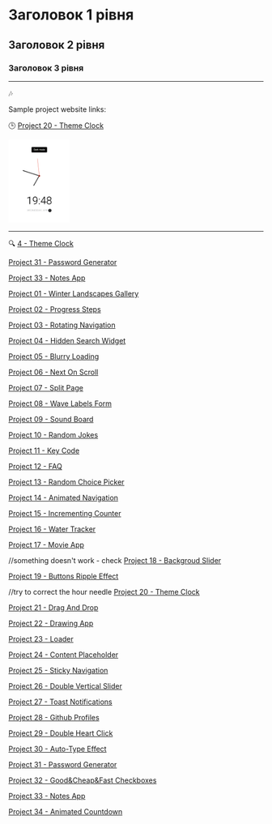 # Заголовок 1 рівня

## Заголовок 2 рівня

### Заголовок 3 рівня

---

🎶

Sample project website links:

🕒 [Project 20 - Theme Clock](https://hannapalianytsia.github.io/my-js-projects/Project%2020%20-%20Theme%20Clock/)

<img src="image.png" alt="Clock" width="120"/>

---

🔍
[4 - Theme Clock](https://hannapalianytsia.github.io/my-js-projects/Project%2004%20-%20Hidden%20Search%20Widget/)

[Project 31 - Password Generator](https://hannapalianytsia.github.io/my-js-projects/Project%2031%20-%20Password%20Generator/)

[Project 33 - Notes App](https://hannapalianytsia.github.io/my-js-projects/Project%2033%20-%20Notes%20App/)

[Project 01 - Winter Landscapes Gallery](https://hannapalianytsia.github.io/my-js-projects/Project%2001%20-%20Winter%20Landscapes%20Gallery/)

[Project 02 - Progress Steps](https://hannapalianytsia.github.io/my-js-projects/Project%2002%20-%20Progress%20Steps/)

[Project 03 - Rotating Navigation](https://hannapalianytsia.github.io/my-js-projects/Project%2003%20-%20Rotating%20Navigation/)

[Project 04 - Hidden Search Widget](https://hannapalianytsia.github.io/my-js-projects/Project%2004%20-%20Hidden%20Search%20Widget/)

[Project 05 - Blurry Loading](https://hannapalianytsia.github.io/my-js-projects/Project%2005%20-%20Blurry%20Loading/)

[Project 06 - Next On Scroll](https://hannapalianytsia.github.io/my-js-projects/Project%2006%20-%20Next%20On%20Scroll/)

[Project 07 - Split Page](https://hannapalianytsia.github.io/my-js-projects/Project%2007%20-%20Split%20Page/)

[Project 08 - Wave Labels Form](https://hannapalianytsia.github.io/my-js-projects/Project%2008%20-%20Wave%20Labels%20Form/)

[Project 09 - Sound Board](https://hannapalianytsia.github.io/my-js-projects/Project%2009%20-%20Sound%20Board/)

[Project 10 - Random Jokes](https://hannapalianytsia.github.io/my-js-projects/Project%2010%20-%20Random%20Jokes/)

[Project 11 - Key Code](https://hannapalianytsia.github.io/my-js-projects/Project%2011%20-%20Key%20Code/)

[Project 12 - FAQ](https://hannapalianytsia.github.io/my-js-projects/Project%2012%20-%20FAQ/)

[Project 13 - Random Choice Picker](https://hannapalianytsia.github.io/my-js-projects/Project%2013%20-%20Random%20Choice%20Picker/)

[Project 14 - Animated Navigation](https://hannapalianytsia.github.io/my-js-projects/Project%2014%20-%20Animated%20Navigation/)

[Project 15 - Incrementing Counter](https://hannapalianytsia.github.io/my-js-projects/Project%2015%20-%20Incrementing%20Counter/)

[Project 16 - Water Tracker](https://hannapalianytsia.github.io/my-js-projects/Project%2016%20-%20Water%20Tracker/)

[Project 17 - Movie App](https://hannapalianytsia.github.io/my-js-projects/Project%2017%20-%20Movie%20App/)

//something doesn't work - check
[Project 18 - Backgroud Slider](https://hannapalianytsia.github.io/my-js-projects/Project%2018%20-%20Backgroud%20Slider/)

[Project 19 - Buttons Ripple Effect](https://hannapalianytsia.github.io/my-js-projects/Project%2019%20-%20Buttons%20Ripple%20Effect/)

//try to correct the hour needle
[Project 20 - Theme Clock](https://hannapalianytsia.github.io/my-js-projects/Project%2020%20-%20Theme%20Clock/)

[Project 21 - Drag And Drop](https://hannapalianytsia.github.io/my-js-projects/Project%2021%20-%20Drag%20And%20Drop/)

[Project 22 - Drawing App](https://hannapalianytsia.github.io/my-js-projects/Project%2022%20-%20Drawing%20App/)

[Project 23 - Loader](https://hannapalianytsia.github.io/my-js-projects/Project%2023%20-%20Loader/)

[Project 24 - Content Placeholder](https://hannapalianytsia.github.io/my-js-projects/Project%2024%20-%20Content%20Placeholder/)

[Project 25 - Sticky Navigation](https://hannapalianytsia.github.io/my-js-projects/Project%2025%20-%20Sticky%20NavNavigation/)

[Project 26 - Double Vertical Slider](https://hannapalianytsia.github.io/my-js-projects/Project%2026%20-%20Double%20Vertical%20Slider/)

[Project 27 - Toast Notifications](https://hannapalianytsia.github.io/my-js-projects/Project%2027%20-%20Toast%20Notifications/)

[Project 28 - Github Profiles](https://hannapalianytsia.github.io/my-js-projects/Project%2028%20-%20Github%20Profiles/)

[Project 29 - Double Heart Click](https://hannapalianytsia.github.io/my-js-projects/Project%2029%20-%20Double%20Heart%20Click/)

[Project 30 - Auto-Type Effect](https://hannapalianytsia.github.io/my-js-projects/Project%2030%20-%20Auto-Type%20Effect/)

[Project 31 - Password Generator](https://hannapalianytsia.github.io/my-js-projects/Project%2031%20-%20Password%20Generator/)

[Project 32 - Good&Cheap&Fast Checkboxes](https://hannapalianytsia.github.io/my-js-projects/Project%2032%20-%20Good&Cheap&Fast%20Checkboxes/)

[Project 33 - Notes App](https://hannapalianytsia.github.io/my-js-projects/Project%2033%20-%20Notes%20App/)

[Project 34 - Animated Countdown](https://hannapalianytsia.github.io/my-js-projects/Project%2034%20-%20Animated%20Countdown/)
